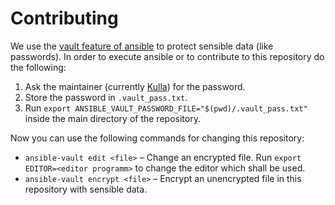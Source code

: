 # Contributing

We use the [vault feature of ansible](https://docs.ansible.com/ansible/latest/user_guide/vault.html) to protect sensible data (like passwords). In order to execute ansible or to contribute to this repository do the following:

1. Ask the maintainer (currently [Kulla](https://github.com/kulla)) for the password.
2. Store the password in `.vault_pass.txt`.
3. Run `export ANSIBLE_VAULT_PASSWORD_FILE="$(pwd)/.vault_pass.txt"` inside the main directory of the repository.

Now you can use the following commands for changing this repository:

* `ansible-vault edit <file>` – Change an encrypted file. Run `export EDITOR=<editor programm>` to change the editor which shall be used.
* `ansible-vault encrypt <file>` – Encrypt an unencrypted file in this repository with sensible data.

